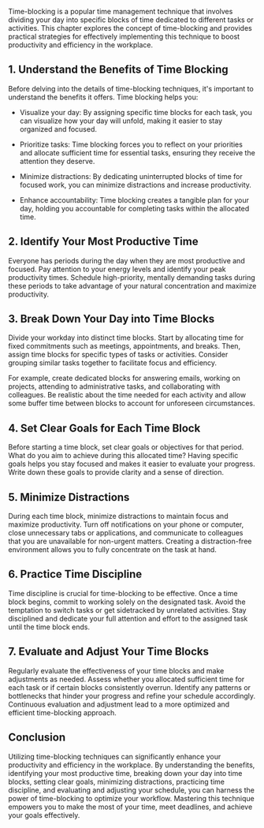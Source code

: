 
Time-blocking is a popular time management technique that involves dividing your day into specific blocks of time dedicated to different tasks or activities. This chapter explores the concept of time-blocking and provides practical strategies for effectively implementing this technique to boost productivity and efficiency in the workplace.

## 1\. Understand the Benefits of Time Blocking

Before delving into the details of time-blocking techniques, it's important to understand the benefits it offers. Time blocking helps you:

- Visualize your day: By assigning specific time blocks for each task, you can visualize how your day will unfold, making it easier to stay organized and focused.
    
- Prioritize tasks: Time blocking forces you to reflect on your priorities and allocate sufficient time for essential tasks, ensuring they receive the attention they deserve.
    
- Minimize distractions: By dedicating uninterrupted blocks of time for focused work, you can minimize distractions and increase productivity.
    
- Enhance accountability: Time blocking creates a tangible plan for your day, holding you accountable for completing tasks within the allocated time.
    

## 2\. Identify Your Most Productive Time

Everyone has periods during the day when they are most productive and focused. Pay attention to your energy levels and identify your peak productivity times. Schedule high-priority, mentally demanding tasks during these periods to take advantage of your natural concentration and maximize productivity.

## 3\. Break Down Your Day into Time Blocks

Divide your workday into distinct time blocks. Start by allocating time for fixed commitments such as meetings, appointments, and breaks. Then, assign time blocks for specific types of tasks or activities. Consider grouping similar tasks together to facilitate focus and efficiency.

For example, create dedicated blocks for answering emails, working on projects, attending to administrative tasks, and collaborating with colleagues. Be realistic about the time needed for each activity and allow some buffer time between blocks to account for unforeseen circumstances.

## 4\. Set Clear Goals for Each Time Block

Before starting a time block, set clear goals or objectives for that period. What do you aim to achieve during this allocated time? Having specific goals helps you stay focused and makes it easier to evaluate your progress. Write down these goals to provide clarity and a sense of direction.

## 5\. Minimize Distractions

During each time block, minimize distractions to maintain focus and maximize productivity. Turn off notifications on your phone or computer, close unnecessary tabs or applications, and communicate to colleagues that you are unavailable for non-urgent matters. Creating a distraction-free environment allows you to fully concentrate on the task at hand.

## 6\. Practice Time Discipline

Time discipline is crucial for time-blocking to be effective. Once a time block begins, commit to working solely on the designated task. Avoid the temptation to switch tasks or get sidetracked by unrelated activities. Stay disciplined and dedicate your full attention and effort to the assigned task until the time block ends.

## 7\. Evaluate and Adjust Your Time Blocks

Regularly evaluate the effectiveness of your time blocks and make adjustments as needed. Assess whether you allocated sufficient time for each task or if certain blocks consistently overrun. Identify any patterns or bottlenecks that hinder your progress and refine your schedule accordingly. Continuous evaluation and adjustment lead to a more optimized and efficient time-blocking approach.

## Conclusion

Utilizing time-blocking techniques can significantly enhance your productivity and efficiency in the workplace. By understanding the benefits, identifying your most productive time, breaking down your day into time blocks, setting clear goals, minimizing distractions, practicing time discipline, and evaluating and adjusting your schedule, you can harness the power of time-blocking to optimize your workflow. Mastering this technique empowers you to make the most of your time, meet deadlines, and achieve your goals effectively.
